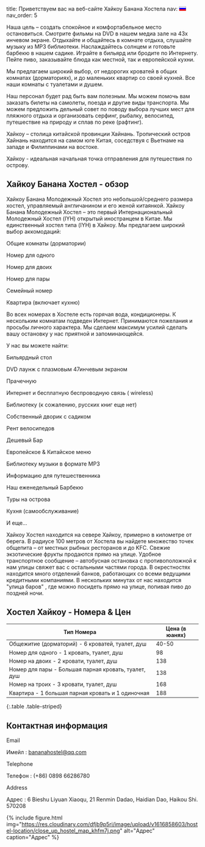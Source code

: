 
title: Приветствуем вас на веб-сайте Хайкоу Банана Хостела
nav: <img src="assets/images/ru.bmp" alt="ru flag" >
nav_order: 5


Наша цель – создать спокойное и комфортабельное место остановиться. Смотрите фильмы на  DVD в нашем медиа зале на 43х  инчевом экране. Отдыхайте и общайтесь в комнате отдыха, слушайте музыку из  MP3 библиотеки. Наслаждайтесь солнцем и готовьте барбекю в нашем садике. Играйте в бильярд или бродите по Интернету. Пейте пиво, заказывайте блюда как местной, так и европейской кухни.

Мы предлагаем широкий выбор, от недорогих кроватей в общих комнатах (дорматориях), и до маленьких квартир со своей кухней. Все наши комнаты с туалетами и душем.

Наш персонал будет рад быть вам полезным. Мы можем помочь вам заказать билеты на самолеты, поезда и другие виды транспорта. Мы можем предложить дельный совет по поводу выбора лучших мест для пляжного отдыха и организовать серфинг, рыбалку, велосипед, путешествие на природу и сплав по реке (рафтинг).

Хайкоу – столица китайской провинции Хайнань. Тропический остров Хайнань находится на самом юге Китая, соседствуя с Вьетнаме на западе и Филиппинами на востоке.

Хайкоу -  идеальная  начальная точка отправления для путешествия по острову.

 
## Хайкоу Банана Хостел - обзор

Хайкоу Банана Молодежный Хостел это небольшой/среднего размера хостел, управляемый англичанином и его женой китаянкой. Хайкоу Банана Молодежный Хостел – это первый Интернациональный Молодежный Хостел (IYH) открытый иностранцем в Китае. Мы единственный хостел типа (IYH) в Хайкоу. Мы предлагаем широкий выбор аккомодаций:

 

Общие комнаты (дорматории)

Номер для одного

Номер для двоих

Номер для пары

Семейный номер

Квартира (включает кухню)

 

Во всех номерах в Хостеле есть горячая вода, кондиционеры. К нескольким комнатам подведен Интернет. Принимаются пожелания и просьбы личного характера. Мы сделаем максимум усилий сделать вашу остановку у нас приятной и запоминающейся.

 

У нас вы можете найти:

Бильярдный стол

DVD лаунж с плазмовым 47инчевым экраном

Прачечную

Интернет и бесплатную беспроводную связь ( wireless)

Библиотеку (к сожалению, русских книг еще нет)

Собственный дворик с садиком

Рент велосипедов

Дешевый Бар

Европейское & Китайское меню

Библиотеку музыки в формате MP3

Информацию для путешественника

Наш еженедельный Барбекю

Туры на острова

Кухня (самообслуживание)

И еще…

 

Хайкоу Хостел находится на севере Хайкоу, примерно  в километре от берега. В радиусе 100 метров от Хостела вы найдете множество точек общепита – от местных рыбных ресторанов и до KFC. Свежие экзотические фрукты  продаются прямо на улице. Удобное транспортное сообщение – автобусная остановка с противоположной к нам улицы свяжет вас с остальными частями города. В окрестностях находится много отделений банков, работающих со всеми ведущими кредитными компаниями. В нескольких минутах от нас находится "улица баров" , где можно посидеть прямо на улице, попивая пиво до поздней ночи.
 
## Хостел Хайкоу  - Номера & Цен

Тип Номера |	Цена (в юанях)
--- | ---
Общежитие (дорматорий) - 6 кроватей, туалет, душ | 40-50
Номер для одного - 1 кровать, туалет, душ | 98
Номер на двоих - 2 кровати, туалет, душ | 138
Номер для пары - Большая парная кровать, туалет, душ | 138
Номер на троих - 3 кровати, туалет, душ |	168
Квартира - 1 большая парная кровать и 1 одиночная |	188
{:.table .table-striped}


 
## Контактная информация

Email

Имейл : bananahostel@qq.com

Telephone

Телефон : (+86) 0898 66286780

Address

Адрес : 6 Bieshu Liyuan Xiaoqu, 21 Renmin Dadao, Haidian Dao, Haikou Shi. 570208

{% include figure.html img="https://res.cloudinary.com/dfjb9p5ri/image/upload/v1616858603/hostel-location/close_up_hostel_map_khfm7j.png" alt="Адрес" caption="Адрес" %}
